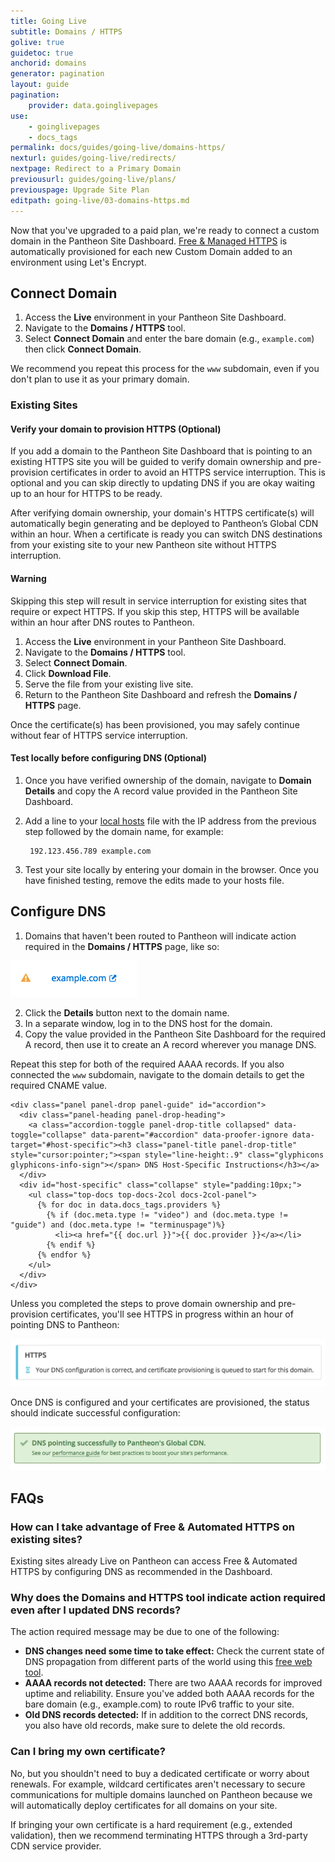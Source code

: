 ```yaml
---
title: Going Live
subtitle: Domains / HTTPS
golive: true
guidetoc: true
anchorid: domains
generator: pagination
layout: guide
pagination:
    provider: data.goinglivepages
use:
    - goinglivepages
    - docs_tags
permalink: docs/guides/going-live/domains-https/
nexturl: guides/going-live/redirects/
nextpage: Redirect to a Primary Domain
previousurl: guides/going-live/plans/
previouspage: Upgrade Site Plan
editpath: going-live/03-domains-https.md
---
```

Now that you've upgraded to a paid plan, we're ready to connect a custom domain in the Pantheon Site Dashboard. [Free & Managed HTTPS](/docs/free-https/) is automatically provisioned for each new Custom Domain added to an environment using Let's Encrypt.

## Connect Domain
1. Access the **<span class="glyphicons glyphicons-cardio"></span> Live** environment in your Pantheon Site Dashboard.
2. Navigate to the **<span class="glyphicons glyphicons-global"></span> Domains / HTTPS** tool.
3. Select **Connect Domain** and enter the bare domain (e.g., `example.com`) then click **Connect Domain**.

We recommend you repeat this process for the `www` subdomain, even if you don't plan to use it as your primary domain.

### Existing Sites
#### Verify your domain to provision HTTPS (Optional)
If you add a domain to the Pantheon Site Dashboard that is pointing to an existing HTTPS site you will be guided to verify domain ownership and pre-provision certificates in order to avoid an HTTPS service interruption. This is optional and you can skip directly to updating DNS if you are okay waiting up to an hour for HTTPS to be ready.

After verifying domain ownership, your domain's HTTPS certificate(s) will automatically begin generating and be deployed to Pantheon’s Global CDN within an hour. When a certificate is ready you can switch DNS destinations from your existing site to your new Pantheon site without HTTPS interruption.

<div class="alert alert-danger">
<h4 class="info">Warning</h4>
Skipping this step will result in service interruption for existing sites that require or expect HTTPS. If you skip this step, HTTPS will be available within an hour after DNS routes to Pantheon.
</div>

1. Access the **<span class="glyphicons glyphicons-cardio"></span> Live** environment in your Pantheon Site Dashboard.
2. Navigate to the **<span class="glyphicons glyphicons-global"></span> Domains / HTTPS** tool.
3. Select **Connect Domain**.
4. Click **<span class="glyphicons glyphicons-download-alt"></span> Download File**.
5. Serve the file from your existing live site.
3. Return to the Pantheon Site Dashboard and refresh the **<span class="glyphicons glyphicons-global"></span> Domains / HTTPS** page.

  Once the certificate(s) has been provisioned, you may safely continue without fear of HTTPS service interruption.

#### Test locally before configuring DNS (Optional)
1. Once you have verified ownership of the domain, navigate to **Domain Details** and copy the A record value provided in the Pantheon Site Dashboard.
2. Add a line to your [local hosts](https://en.wikipedia.org/wiki/Hosts_(file)) file with the IP address from the previous step followed by the domain name, for example:

        192.123.456.789 example.com

3. Test your site locally by entering your domain in the browser. Once you have finished testing, remove the edits made to your hosts file.
## Configure DNS
1. Domains that haven't been routed to Pantheon will indicate action required in the **<span class="glyphicons glyphicons-global"></span> Domains / HTTPS** page, like so:

  ![Domain & HTTPS Status: Action Required](/source/docs/assets/images/dashboard/domains/domains-status-action-required.png)

2. Click the **Details** button next to the domain name.
3. In a separate window, log in to the DNS host for the domain.
4. Copy the value provided in the Pantheon Site Dashboard for the required A record, then use it to create an A record wherever you manage DNS.

  Repeat this step for both of the required AAAA records. If you also connected the `www` subdomain, navigate to the domain details to get the required CNAME value.

    <div class="panel panel-drop panel-guide" id="accordion">
      <div class="panel-heading panel-drop-heading">
        <a class="accordion-toggle panel-drop-title collapsed" data-toggle="collapse" data-parent="#accordion" data-proofer-ignore data-target="#host-specific"><h3 class="panel-title panel-drop-title" style="cursor:pointer;"><span style="line-height:.9" class="glyphicons glyphicons-info-sign"></span> DNS Host-Specific Instructions</h3></a>
      </div>
      <div id="host-specific" class="collapse" style="padding:10px;">
        <ul class="top-docs top-docs-2col docs-2col-panel">
          {% for doc in data.docs_tags.providers %}
            {% if (doc.meta.type != "video") and (doc.meta.type != "guide") and (doc.meta.type != "terminuspage")%}
              <li><a href="{{ doc.url }}">{{ doc.provider }}</a></li>
            {% endif %}
          {% endfor %}
        </ul>
      </div>
    </div>

Unless you completed the steps to prove domain ownership and pre-provision certificates, you'll see HTTPS in progress within an hour of pointing DNS to Pantheon:

  ![Domain & HTTPS Status: Upgrading](/source/docs/assets/images/dashboard/domains/https-provisioning.png)

Once DNS is configured and your certificates are provisioned, the status should indicate successful configuration:

![Domain & HTTPS Status: Successfully Secured and Routed](/source/docs/assets/images/dashboard/domains/domain-success.png)



## FAQs
### How can I take advantage of Free & Automated HTTPS on existing sites?
Existing sites already Live on Pantheon can access Free & Automated HTTPS by configuring DNS as recommended in the Dashboard.

### Why does the Domains and HTTPS tool indicate action required even after I updated DNS records?
The action required message may be due to one of the following:

  - **DNS changes need some time to take effect:** Check the current state of DNS propagation from different parts of the world using this [free web tool](https://www.whatsmydns.net/).
  -  **AAAA records not detected:** There are two AAAA records for improved uptime and reliability. Ensure you've added both AAAA records for the bare domain (e.g., example.com) to route IPv6 traffic to your site.
  - **Old DNS records detected:** If in addition to the correct DNS records, you also have old records, make sure to delete the old records.
### Can I bring my own certificate?
No, but you shouldn't need to buy a dedicated certificate or worry about renewals. For example, wildcard certificates aren't necessary to secure communications for multiple domains launched on Pantheon because we will automatically deploy certificates for all domains on your site.

If bringing your own certificate is a hard requirement (e.g., extended validation), then we recommend terminating HTTPS through a 3rd-party CDN service provider.
